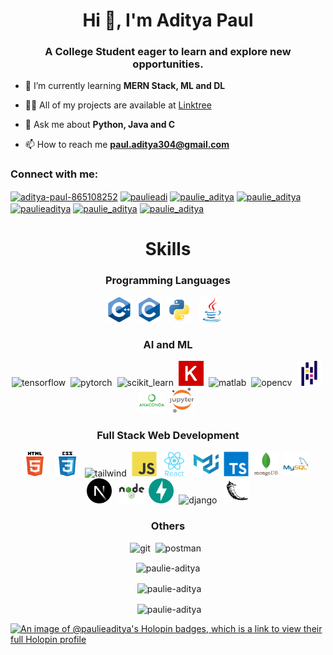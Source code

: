 <h1 align="center">Hi 👋, I'm Aditya Paul</h1>
<h3 align="center">A College Student eager to learn and explore new opportunities.</h3>

- 🌱 I’m currently learning **MERN Stack, ML and DL**

- 👨‍💻 All of my projects are available at [Linktree](https://linktr.ee/paulie_aditya)

- 💬 Ask me about **Python, Java and C**

- 📫 How to reach me **paul.aditya304@gmail.com**

<h3 align="left">Connect with me:</h3>
<p align="left">
<a href="https://linkedin.com/in/aditya-paul-865108252" target="blank"><img align="center" src="https://raw.githubusercontent.com/rahuldkjain/github-profile-readme-generator/master/src/images/icons/Social/linked-in-alt.svg" alt="aditya-paul-865108252" height="30" width="40" /></a>
<a href="https://kaggle.com/paulieadi" target="blank"><img align="center" src="https://raw.githubusercontent.com/rahuldkjain/github-profile-readme-generator/master/src/images/icons/Social/kaggle.svg" alt="paulieadi" height="30" width="40" /></a>
<a href="https://www.codechef.com/users/paulie_aditya" target="blank"><img align="center" src="https://gitgud.io/uploads/-/system/group/avatar/12294/cc.png" alt="paulie_aditya" height="30" width="40" /></a>
<a href="https://www.hackerrank.com/paulie_aditya" target="blank"><img align="center" src="https://raw.githubusercontent.com/rahuldkjain/github-profile-readme-generator/master/src/images/icons/Social/hackerrank.svg" alt="paulie_aditya" height="30" width="40" /></a>
<a href="https://codeforces.com/profile/paulieaditya" target="blank"><img align="center" src="https://raw.githubusercontent.com/rahuldkjain/github-profile-readme-generator/master/src/images/icons/Social/codeforces.svg" alt="paulieaditya" height="30" width="40" /></a>
<a href="https://www.leetcode.com/paulie_aditya" target="blank"><img align="center" src="https://raw.githubusercontent.com/rahuldkjain/github-profile-readme-generator/master/src/images/icons/Social/leet-code.svg" alt="paulie_aditya" height="30" width="40" /></a>
<a href="https://auth.geeksforgeeks.org/user/paulie_aditya" target="blank"><img align="center" src="https://raw.githubusercontent.com/rahuldkjain/github-profile-readme-generator/master/src/images/icons/Social/geeks-for-geeks.svg" alt="paulie_aditya" height="30" width="40" /></a>
</p>

<h1 align="center"><b>Skills</b></h1>

<h3 align="center">Programming Languages</h3>
<p align="center" >
<img src="https://raw.githubusercontent.com/devicons/devicon/master/icons/cplusplus/cplusplus-original.svg" alt="cplusplus" width="40" height="40"/>&nbsp;
<img src="https://raw.githubusercontent.com/devicons/devicon/master/icons/c/c-original.svg" alt="c" width="40" height="40"/>&nbsp;
<img src="https://raw.githubusercontent.com/devicons/devicon/master/icons/python/python-original.svg" alt="python" width="40" height="40"/> &nbsp;
<img src="https://raw.githubusercontent.com/devicons/devicon/master/icons/java/java-original.svg" alt="java" width="40" height="40"/> </a> &nbsp;
</p>


<h3 align="center">AI and ML</h3>
<p align="center">
<img src="https://www.vectorlogo.zone/logos/tensorflow/tensorflow-icon.svg" alt="tensorflow" width="40" height="40"/>&nbsp;
<img src="https://www.vectorlogo.zone/logos/pytorch/pytorch-icon.svg" alt="pytorch" width="40" height="40"/>&nbsp;
<img src="https://upload.wikimedia.org/wikipedia/commons/0/05/Scikit_learn_logo_small.svg" alt="scikit_learn" width="40" height="40"/>&nbsp;
<img src="https://raw.githubusercontent.com/devicons/devicon/master/icons/keras/keras-original.svg" alt="keras" width="40" height="40"/>&nbsp;
<img src="https://upload.wikimedia.org/wikipedia/commons/2/21/Matlab_Logo.png" alt="matlab" width="40" height="40"/>&nbsp;
<img src="https://www.vectorlogo.zone/logos/opencv/opencv-icon.svg" alt="opencv" width="40" height="40"/>&nbsp;
<img src="https://raw.githubusercontent.com/devicons/devicon/2ae2a900d2f041da66e950e4d48052658d850630/icons/pandas/pandas-original.svg" alt="pandas" width="40" height="40"/>&nbsp;
<img src = "https://raw.githubusercontent.com/devicons/devicon/master/icons/anaconda/anaconda-original-wordmark.svg" alt="anaconda" width="40" height="40"/>&nbsp;
<img src="https://raw.githubusercontent.com/devicons/devicon/master/icons/jupyter/jupyter-original-wordmark.svg" alt="jupyter" width="40" height="40"/>&nbsp;
</p>

<h3 align="center">Full Stack Web Development</h3>
<p align="center">
 <img src="https://raw.githubusercontent.com/devicons/devicon/master/icons/html5/html5-original-wordmark.svg" alt="html5" width="40" height="40"/> &nbsp;
  <img src="https://raw.githubusercontent.com/devicons/devicon/master/icons/css3/css3-original-wordmark.svg" alt="css3" width="40" height="40"/>&nbsp;
<img src="https://www.vectorlogo.zone/logos/tailwindcss/tailwindcss-icon.svg" alt="tailwind" width="40" height="40"/>&nbsp;
  <img src="https://raw.githubusercontent.com/devicons/devicon/master/icons/javascript/javascript-original.svg" alt="javascript" width="40" height="40"/>&nbsp;
  <img src="https://raw.githubusercontent.com/devicons/devicon/master/icons/react/react-original-wordmark.svg" alt="react" width="40" height="40"/> &nbsp;
  <img src="https://raw.githubusercontent.com/devicons/devicon/master/icons/materialui/materialui-original.svg" alt="materialui" width="40" height="40"/>&nbsp;
  <img src="https://raw.githubusercontent.com/devicons/devicon/master/icons/typescript/typescript-original.svg" alt="typescript" width="40" height="40"/>&nbsp;
  <img src="https://raw.githubusercontent.com/devicons/devicon/master/icons/mongodb/mongodb-original-wordmark.svg" alt="mongodb" width="40" height="40"/>&nbsp;
   <img src="https://raw.githubusercontent.com/devicons/devicon/master/icons/mysql/mysql-original-wordmark.svg" alt="mysql" width="40" height="40"/> &nbsp;
   <img src= "https://raw.githubusercontent.com/devicons/devicon/master/icons/nextjs/nextjs-original.svg" alt="nextjs" width="40" height="40"/> &nbsp;
   <img src="https://raw.githubusercontent.com/devicons/devicon/master/icons/nodejs/nodejs-original-wordmark.svg" alt="nodejs" width="40" height="40"/>&nbsp;
  <img src="https://raw.githubusercontent.com/devicons/devicon/master/icons/fastapi/fastapi-original.svg" alt="fastapi" width="40" height="40"/>&nbsp;
<!--   <img src="https://raw.githubusercontent.com/devicons/devicon/master/icons/express/express-original-wordmark.svg" alt="express" width="40" height="40"/> &nbsp; -->
   <img src="https://cdn.worldvectorlogo.com/logos/django.svg" alt="django" width="40" height="40"/> &nbsp;
   <img src="https://raw.githubusercontent.com/devicons/devicon/master/icons/flask/flask-original.svg" alt="flask" width="40" height="40"/>
</p>

<h3 align="center">Others</h3>
<p align="center">  
    <img src="https://www.vectorlogo.zone/logos/git-scm/git-scm-icon.svg" alt="git" width="40" height="40"/>&nbsp;
   <img src="https://www.vectorlogo.zone/logos/getpostman/getpostman-icon.svg" alt="postman" width="40" height="40"/> &nbsp;
</p>


<p align="center"><img align="center" src="https://github-readme-stats.vercel.app/api/top-langs/?username=Paulie-Aditya&theme=dark&show_icons=true&hide_border=true&layout=compact" alt="paulie-aditya" /></p>
<p align="center">&nbsp;<img align="center" src="https://github-readme-streak-stats.herokuapp.com/?user=Paulie-Aditya&theme=dark&hide_border=true" alt="paulie-aditya" /></p>
<p align="center">&nbsp;<img align="center" src="https://github-readme-stats.vercel.app/api?username=Paulie-Aditya&theme=dark&show_icons=true&hide_border=true&count_private=true" alt="paulie-aditya" /></p>


[![An image of @paulieaditya's Holopin badges, which is a link to view their full Holopin profile](https://holopin.me/paulieaditya)](https://holopin.io/@paulieaditya)
